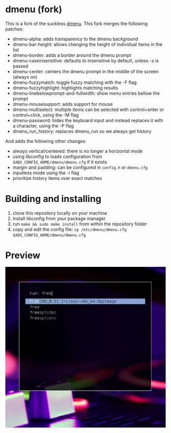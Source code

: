 dmenu (fork)
============

This is a fork of the suckless [dmenu](https://tools.suckless.org/dmenu). This fork merges the following patches: 

- dmenu-alpha: adds transparency to the dmenu background
- dmenu-bar-height: allows changing the height of individual items in the list
- dmenu-border: adds a border around the dmenu prompt
- dmenu-caseinsensitive: defaults to insensitive by default, unless -s is passed
- dmenu-center: centers the dmenu prompt in the middle of the screen (always on)
- dmenu-fuzzymatch: toggle fuzzy matching with the -F flag
- dmenu-fuzzyhighlight: highlights matching results
- dmenu-linebelowprompt-and-fullwidth: show menu entries bellow the prompt
- dmenu-mousesupport: adds support for mouse 
- dmenu-multiselect: multiple items can be selected with control+enter or control+click, using the -M flag
- dmenu-password: hides the keyboard input and instead replaces it with a character, using the -P flag
- dmenu_run_history: replaces dmenu_run so we always get history 

And adds the following other changes: 
- always vertical/centered: there is no longer a horizontal mode
- using libconfig to loads configuration from `$XDG_CONFIG_HOME/dmenu/dmenu.cfg` if it exists
- margin and padding: can be configured in `config.h` or `dmenu.cfg`
- inputless mode using the -i flag
- prioritize history items over exact matches


Building and installing
=======================

1. clone this repository locally on your machine
2. Install libconfig from your package manager
3. run `make && sudo make install` from within the repository folder
4. copy and edit the config file: `cp /etc/dmenu/dmenu.cfg $XDG_CONFIG_HOME/dmenu/dmenu.cfg`

Preview
=======

![dmenu](dmenu.png)
